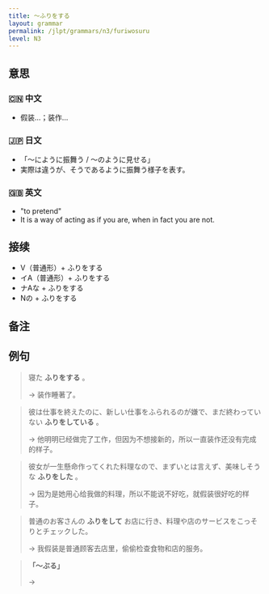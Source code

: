 ```yaml
---
title: 〜ふりをする
layout: grammar
permalink: /jlpt/grammars/n3/furiwosuru
level: N3
---
```


## 意思

### 🇨🇳 中文

- 假装…；装作… 

### 🇯🇵 日文

- 「〜にように振舞う / 〜のように見せる」
- 実際は違うが、そうであるように振舞う様子を表す。

### 🇬🇧 英文

- "to pretend"
- It is a way of acting as if you are, when in fact you are not.

## 接续

- V（普通形）+ ふりをする
- イA（普通形）+ ふりをする
- ナAな + ふりをする
- Nの + ふりをする

## 备注


## 例句

> 寝た **ふりをする** 。
>
> → 装作睡著了。

> 彼は仕事を終えたのに、新しい仕事をふられるのが嫌で、まだ終わっていない **ふりをしている** 。
>
> → 他明明已经做完了工作，但因为不想接新的，所以一直装作还没有完成的样子。

> 彼女が一生懸命作ってくれた料理なので、まずいとは言えず、美味しそうな **ふりをした** 。
>
> → 因为是她用心给我做的料理，所以不能说不好吃，就假装很好吃的样子。

> 普通のお客さんの **ふりをして** お店に行き、料理や店のサービスをこっそりとチェックした。
>
> → 我假装是普通顾客去店里，偷偷检查食物和店的服务。

> **「～ぶる」**
>
> → 

